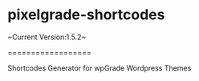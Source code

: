 pixelgrade-shortcodes
==================

~Current Version:1.5.2~

==================

Shortcodes Generator for wpGrade Wordpress Themes

